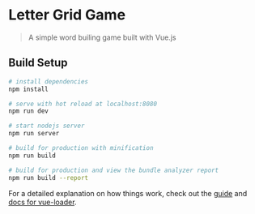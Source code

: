 # Letter Grid Game

> A simple word builing game built with Vue.js

## Build Setup

``` bash
# install dependencies
npm install

# serve with hot reload at localhost:8080
npm run dev

# start nodejs server
npm run server

# build for production with minification
npm run build

# build for production and view the bundle analyzer report
npm run build --report
```

For a detailed explanation on how things work, check out the [guide](http://vuejs-templates.github.io/webpack/) and [docs for vue-loader](http://vuejs.github.io/vue-loader).
